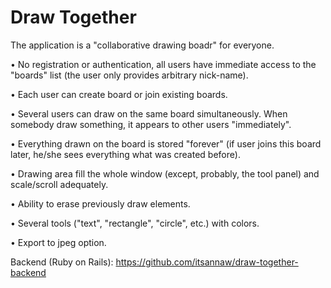 # Draw Together

The application is a "collaborative drawing boadr" for everyone. 

• No registration or authentication, all users have immediate access to the "boards" list (the user only provides arbitrary nick-name).

• Each user can create board or join existing boards.

• Several users can draw on the same board simultaneously. When somebody draw something, it appears to other users "immediately".

• Everything drawn on the board is stored "forever" (if user joins this board later, he/she sees everything what was created before).

• Drawing area fill the whole window (except, probably, the tool panel) and scale/scroll adequately.

• Ability to erase previously draw elements.

• Several tools ("text", "rectangle", "circle", etc.) with colors.

• Export to jpeg option.

Backend (Ruby on Rails): https://github.com/itsannaw/draw-together-backend
